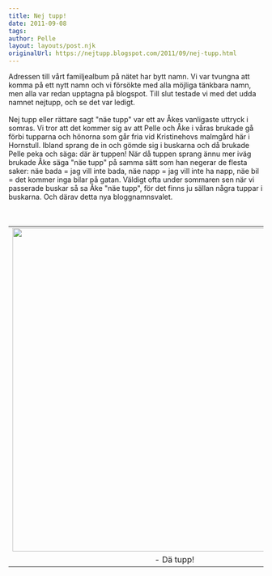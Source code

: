 ```yaml
---
title: Nej tupp!
date: 2011-09-08
tags: 	
author: Pelle
layout: layouts/post.njk
originalUrl: https://nejtupp.blogspot.com/2011/09/nej-tupp.html
---
```


Adressen till vårt familjealbum på nätet har bytt namn. Vi var tvungna att komma på ett nytt namn och vi försökte med alla möjliga tänkbara namn, men alla var redan upptagna på blogspot. Till slut testade vi med det udda namnet nejtupp, och se det var ledigt.<br><br>Nej tupp eller rättare sagt "näe tupp" var ett av Åkes vanligaste uttryck i somras. Vi tror att det kommer sig av att Pelle och Åke i våras brukade gå förbi tupparna och hönorna som går fria vid Kristinehovs malmgård här i Hornstull. Ibland sprang de in och gömde sig i buskarna och då brukade Pelle peka och säga: där är tuppen! När då tuppen sprang ännu mer iväg brukade Åke säga "näe tupp" på samma sätt som han negerar de flesta saker: näe bada = jag vill inte bada, näe napp = jag vill inte ha napp, näe bil = det kommer inga bilar på gatan. Väldigt ofta under sommaren sen när vi passerade buskar så sa Åke "näe tupp", för det finns ju sällan några tuppar i buskarna. Och därav detta nya bloggnamnsvalet.<br><br><br><table align="center" cellpadding="0" cellspacing="0" class="tr-caption-container" style="margin-left: auto; margin-right: auto; text-align: center;"><tbody><tr><td style="text-align: center;"><img src="../../../../img/Hemmakring-_MG_8534.jpg" width="640"></td></tr><tr><td class="tr-caption" style="text-align: center;">- Dä tupp!</td></tr></tbody></table>
